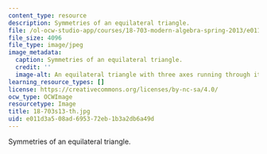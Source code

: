 ```yaml
---
content_type: resource
description: Symmetries of an equilateral triangle.
file: /ol-ocw-studio-app/courses/18-703-modern-algebra-spring-2013/e011d3a508ad695372eb1b3a2db6a49d_18-703s13-th.jpg
file_size: 4096
file_type: image/jpeg
image_metadata:
  caption: Symmetries of an equilateral triangle.
  credit: ''
  image-alt: An equilateral triangle with three axes running through it.
learning_resource_types: []
license: https://creativecommons.org/licenses/by-nc-sa/4.0/
ocw_type: OCWImage
resourcetype: Image
title: 18-703s13-th.jpg
uid: e011d3a5-08ad-6953-72eb-1b3a2db6a49d
---
```

Symmetries of an equilateral triangle.